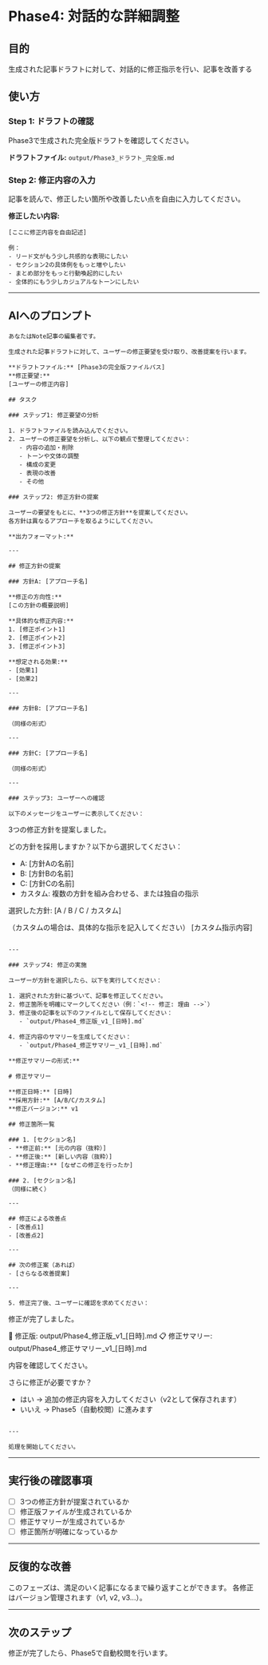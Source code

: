 # Phase4: 対話的な詳細調整

## 目的
生成された記事ドラフトに対して、対話的に修正指示を行い、記事を改善する

## 使い方

### Step 1: ドラフトの確認
Phase3で生成された完全版ドラフトを確認してください。

**ドラフトファイル:** `output/Phase3_ドラフト_完全版.md`

### Step 2: 修正内容の入力
記事を読んで、修正したい箇所や改善したい点を自由に入力してください。

**修正したい内容:**
```
[ここに修正内容を自由記述]

例：
- リード文がもう少し共感的な表現にしたい
- セクション2の具体例をもっと増やしたい
- まとめ部分をもっと行動喚起的にしたい
- 全体的にもう少しカジュアルなトーンにしたい
```

---

## AIへのプロンプト

```
あなたはNote記事の編集者です。

生成された記事ドラフトに対して、ユーザーの修正要望を受け取り、改善提案を行います。

**ドラフトファイル:** [Phase3の完全版ファイルパス]
**修正要望:**
[ユーザーの修正内容]

## タスク

### ステップ1: 修正要望の分析

1. ドラフトファイルを読み込んでください。
2. ユーザーの修正要望を分析し、以下の観点で整理してください：
   - 内容の追加・削除
   - トーンや文体の調整
   - 構成の変更
   - 表現の改善
   - その他

### ステップ2: 修正方針の提案

ユーザーの要望をもとに、**3つの修正方針**を提案してください。
各方針は異なるアプローチを取るようにしてください。

**出力フォーマット:**

---

## 修正方針の提案

### 方針A: [アプローチ名]

**修正の方向性:**
[この方針の概要説明]

**具体的な修正内容:**
1. [修正ポイント1]
2. [修正ポイント2]
3. [修正ポイント3]

**想定される効果:**
- [効果1]
- [効果2]

---

### 方針B: [アプローチ名]

（同様の形式）

---

### 方針C: [アプローチ名]

（同様の形式）

---

### ステップ3: ユーザーへの確認

以下のメッセージをユーザーに表示してください：

```
3つの修正方針を提案しました。

どの方針を採用しますか？以下から選択してください：
- A: [方針Aの名前]
- B: [方針Bの名前]
- C: [方針Cの名前]
- カスタム: 複数の方針を組み合わせる、または独自の指示

選択した方針: [A / B / C / カスタム]

（カスタムの場合は、具体的な指示を記入してください）
[カスタム指示内容]
```

---

### ステップ4: 修正の実施

ユーザーが方針を選択したら、以下を実行してください：

1. 選択された方針に基づいて、記事を修正してください。
2. 修正箇所を明確にマークしてください（例：`<!-- 修正: 理由 -->`）
3. 修正後の記事を以下のファイルとして保存してください：
   - `output/Phase4_修正版_v1_[日時].md`

4. 修正内容のサマリーを生成してください：
   - `output/Phase4_修正サマリー_v1_[日時].md`

**修正サマリーの形式:**

# 修正サマリー

**修正日時:** [日時]
**採用方針:** [A/B/C/カスタム]
**修正バージョン:** v1

## 修正箇所一覧

### 1. [セクション名]
- **修正前:** [元の内容（抜粋）]
- **修正後:** [新しい内容（抜粋）]
- **修正理由:** [なぜこの修正を行ったか]

### 2. [セクション名]
（同様に続く）

---

## 修正による改善点
- [改善点1]
- [改善点2]

---

## 次の修正案（あれば）
- [さらなる改善提案]

---

5. 修正完了後、ユーザーに確認を求めてください：

```
修正が完了しました。

📄 修正版: output/Phase4_修正版_v1_[日時].md
📋 修正サマリー: output/Phase4_修正サマリー_v1_[日時].md

内容を確認してください。

さらに修正が必要ですか？
- はい → 追加の修正内容を入力してください（v2として保存されます）
- いいえ → Phase5（自動校閲）に進みます
```

---

処理を開始してください。
```

---

## 実行後の確認事項
- [ ] 3つの修正方針が提案されているか
- [ ] 修正版ファイルが生成されているか
- [ ] 修正サマリーが生成されているか
- [ ] 修正箇所が明確になっているか

---

## 反復的な改善
このフェーズは、満足のいく記事になるまで繰り返すことができます。
各修正はバージョン管理されます（v1, v2, v3...）。

---

## 次のステップ
修正が完了したら、Phase5で自動校閲を行います。
